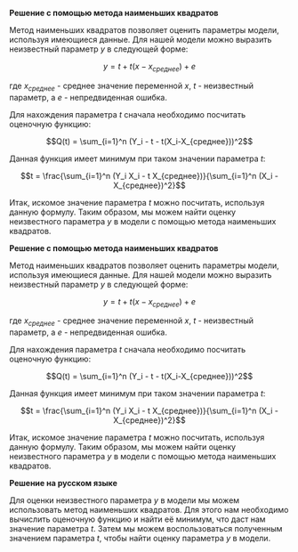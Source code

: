 

**Решение с помощью метода наименьших квадратов**

Метод наименьших квадратов позволяет оценить параметры модели, используя имеющиеся данные. Для нашей модели можно выразить неизвестный параметр $y$ в следующей форме:

$$y = t + t(x-x_{среднее}) + e$$

где $x_{среднее}$ - среднее значение переменной $x$, $t$ - неизвестный параметр, а $e$ - непредвиденная ошибка.

Для нахождения параметра $t$ сначала необходимо посчитать оценочную функцию:

$$Q(t) = \sum_{i=1}^n (Y_i - t - t(X_i-X_{среднее}))^2$$

Данная функция имеет минимум при таком значении параметра $t$:

$$t = \frac{\sum_{i=1}^n (Y_i X_i - t X_{среднее})}{\sum_{i=1}^n (X_i - X_{среднее})^2}$$

Итак, искомое значение параметра $t$ можно посчитать, используя данную формулу. Таким образом, мы можем найти оценку неизвестного параметра $y$ в модели с помощью метода наименьших квадратов.

**Решение с помощью метода наименьших квадратов**

Метод наименьших квадратов позволяет оценить параметры модели, используя имеющиеся данные. Для нашей модели можно выразить неизвестный параметр $y$ в следующей форме:

$$y = t + t(x-x_{среднее}) + e$$

где $x_{среднее}$ - среднее значение переменной $x$, $t$ - неизвестный параметр, а $e$ - непредвиденная ошибка.

Для нахождения параметра $t$ сначала необходимо посчитать оценочную функцию:

$$Q(t) = \sum_{i=1}^n (Y_i - t - t(X_i-X_{среднее}))^2$$

Данная функция имеет минимум при таком значении параметра $t$:

$$t = \frac{\sum_{i=1}^n (Y_i X_i - t X_{среднее})}{\sum_{i=1}^n (X_i - X_{среднее})^2}$$

Итак, искомое значение параметра $t$ можно посчитать, используя данную формулу. Таким образом, мы можем найти оценку неизвестного параметра $y$ в модели с помощью метода наименьших квадратов.

**Решение на русском языке**

Для оценки неизвестного параметра $y$ в модели мы можем использовать метод наименьших квадратов. Для этого нам необходимо вычислить оценочную функцию и найти её минимум, что даст нам значение параметра $t$. Затем мы можем воспользоваться полученным значением параметра $t$, чтобы найти оценку параметра $y$ в модели.